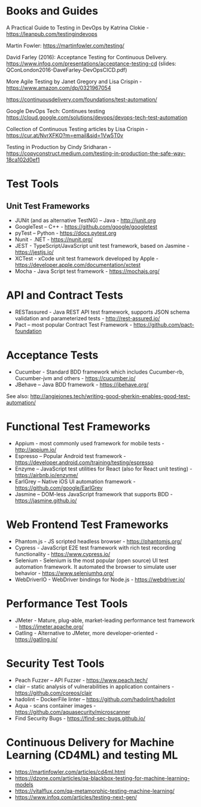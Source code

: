 # Books and Guides
A Practical Guide to Testing in DevOps by Katrina Clokie - https://leanpub.com/testingindevops

Martin Fowler:
https://martinfowler.com/testing/

David Farley (2016): Acceptance Testing for Continuous Delivery. https://www.infoq.com/presentations/acceptance-testing-cd (slides: QConLondon2016-DaveFarley-DevOpsCICD.pdf)

More Agile Testing by Janet Gregory and Lisa Crispin - https://www.amazon.com/dp/0321967054

https://continuousdelivery.com/foundations/test-automation/

Google DevOps Tech: Continues testing
https://cloud.google.com/solutions/devops/devops-tech-test-automation

Collection of Continuous Testing articles by Lisa Crispin - https://cur.at/NvrXFKO?m=email&sid=1Vw5T0v

Testing in Production by Cindy Sridharan - https://copyconstruct.medium.com/testing-in-production-the-safe-way-18ca102d0ef1

# Test Tools

## Unit Test Frameworks
* JUNit (and as alternative TestNG) – Java - http://junit.org
* GoogleTest – C++ - https://github.com/google/googletest
* pyTest – Python - https://docs.pytest.org
* Nunit - .NET - https://nunit.org/
* JEST - TypeScript/JavaScript unit test framework, based on Jasmine - https://jestjs.io/
* XCTest - xCode unit test framework developed by Apple - https://developer.apple.com/documentation/xctest
* Mocha - Java Script test framework - https://mochajs.org/

# API and Contract Tests
* RESTassured - Java REST API test framework, supports JSON schema validation and parameterized tests - http://rest-assured.io/
* Pact – most popular Contract Test Framework - https://github.com/pact-foundation

# Acceptance Tests
* Cucumber - Standard BDD framework which includes Cucumber-rb, Cucumber-jvm and others - https://cucumber.io/
* JBehave – Java BDD framework - https://jbehave.org/

See also: http://angiejones.tech/writing-good-gherkin-enables-good-test-automation/

# Functional Test Frameworks
* Appium - most commonly used framework for mobile tests - http://appium.io/
* Espresso – Popular Android test framework - https://developer.android.com/training/testing/espresso
* Enzyme – JavaScript test utilities for React (also for React unit testing) - https://airbnb.io/enzyme/
* EarlGrey – Native iOS  UI automation framework - https://github.com/google/EarlGrey
* Jasmine – DOM-less JavaScript framework that supports BDD - https://jasmine.github.io/

# Web Frontend Test Frameworks
* Phantom.js - JS scripted headless browser - https://phantomjs.org/
* Cypress - JavaScript E2E test framework with rich test recording functionality - https://www.cypress.io/
* Selenium - Selenium is the most popular (open source) UI test automation framework. It automated the browser to simulate user behavior - https://www.seleniumhq.org/
* WebDriverIO - WebDriver bindings for Node.js - https://webdriver.io/

# Performance Test Tools
* JMeter - Mature, plug-able, market-leading performance test framework - https://jmeter.apache.org/
* Gatling - Alternative to JMeter, more developer-oriented - https://gatling.io/

# Security Test Tools
* Peach Fuzzer – API Fuzzer - https://www.peach.tech/ 
* clair – static analysis of vulnerabilities in application containers - https://github.com/coreos/clair
* hadolint – DockerFile linter – https://github.com/hadolint/hadolint
* Aqua - scans container images - https://github.com/aquasecurity/microscanner
* Find Security Bugs - https://find-sec-bugs.github.io/

# Continuous Delivery for Machine Learning (CD4ML) and testing ML
* https://martinfowler.com/articles/cd4ml.html
* https://dzone.com/articles/qa-blackbox-testing-for-machine-learning-models
* https://vitalflux.com/qa-metamorphic-testing-machine-learning/
* https://www.infoq.com/articles/testing-next-gen/
